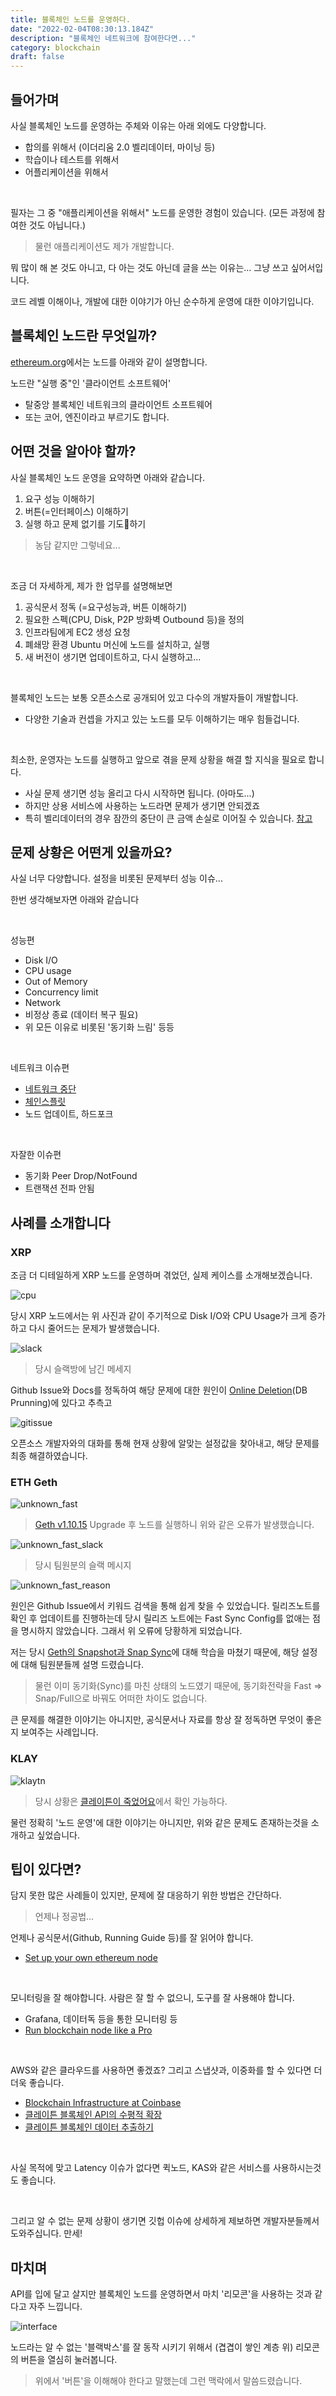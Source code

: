 ```yaml
---
title: 블록체인 노드를 운영하다.
date: "2022-02-04T08:30:13.184Z"
description: "블록체인 네트워크에 참여한다면..."
category: blockchain
draft: false
---
```


## 들어가며

사실 블록체인 노드를 운영하는 주체와 이유는 아래 외에도 다양합니다. 
- 합의를 위해서 (이더리움 2.0 벨리데이터, 마이닝 등)
- 학습이나 테스트를 위해서
- 어플리케이션을 위해서

<br/>

필자는 그 중 "애플리케이션을 위해서" 노드를 운영한 경험이 있습니다. (모든 과정에 참여한 것도 아닙니다.)
> 물런 애플리케이션도 제가 개발합니다. 

뭐 많이 해 본 것도 아니고, 다 아는 것도 아닌데 글을 쓰는 이유는... 그냥 쓰고 싶어서입니다.

코드 레벨 이해이나, 개발에 대한 이야기가 아닌 순수하게 운영에 대한 이야기입니다.

## 블록체인 노드란 무엇일까?

[ethereum.org](https://ethereum.org/en/developers/docs/nodes-and-clients/)에서는 노드를 아래와 같이 설명합니다.

노드란 "실행 중"인 '클라이언트 소프트웨어'
- 탈중앙 블록체인 네트워크의 클라이언트 소프트웨어
- 또는 코어, 엔진이라고 부르기도 합니다.

## 어떤 것을 알아야 할까? 

사실 블록체인 노드 운영을 요약하면 아래와 같습니다.

1. 요구 성능 이해하기
2. 버튼(=인터페이스) 이해하기
3. 실행 하고 문제 없기를 기도🙏하기 

> 농담 같지만 그렇네요...

<br/>

조금 더 자세하게, 제가 한 업무를 설명해보면

1. 공식문서 정독 (=요구성능과, 버튼 이해하기)
2. 필요한 스펙(CPU, Disk, P2P 방화벽 Outbound 등)을 정의
3. 인프라팀에게 EC2 생성 요청 
4. 폐쇄망 환경 Ubuntu 머신에 노드를 설치하고, 실행
5. 새 버전이 생기면 업데이트하고, 다시 실행하고...

<br/>

블록체인 노드는 보통 오픈소스로 공개되어 있고 다수의 개발자들이 개발합니다.
- 다양한 기술과 컨셉을 가지고 있는 노드를 모두 이해하기는 매우 힘들겁니다.

<br/>

최소한, 운영자는 노드를 실행하고 앞으로 겪을 문제 상황을 해결 할 지식을 필요로 합니다.
- 사실 문제 생기면 성능 올리고 다시 시작하면 됩니다. (아마도...)
- 하지만 상용 서비스에 사용하는 노드라면 문제가 생기면 안되겠죠
- 특히 벨리데이터의 경우 잠깐의 중단이 큰 금액 손실로 이어질 수 있습니다. [참고](https://dsrv.tistory.com/m/2)

## 문제 상황은 어떤게 있을까요?

사실 너무 다양합니다. 설정을 비롯된 문제부터 성능 이슈... 

한번 생각해보자면 아래와 같습니다

<br/>

성능편
- Disk I/O
- CPU usage
- Out of Memory
- Concurrency limit
- Network
- 비정상 종료 (데이터 복구 필요)
- 위 모든 이유로 비롯된 '동기화 느림' 등등

<br/>

네트워크 이슈편
- [네트워크 중단](https://medium.com/klaytn-kr/cypress-mainnet-%EC%8B%A4%EC%8B%9C%EA%B0%84-%EC%83%81%ED%99%A9%EC%95%88%EB%82%B4-f099af6a016d)
- [체인스플릿](/blockchain/ethereum-chain-split-11-11) 
- 노드 업데이트, 하드포크

<br/>

자잘한 이슈편
- 동기화 Peer Drop/NotFound
- 트랜잭션 전파 안됨

## 사례를 소개합니다

### XRP

조금 더 디테일하게 XRP 노드를 운영하며 겪었던, 실제 케이스를 소개해보겠습니다. 

![cpu](./cpu.png) 


당시 XRP 노드에서는 위 사진과 같이 주기적으로 Disk I/O와 CPU Usage가 크게 증가하고 다시 줄어드는 문제가 발생했습니다. 

![slack](./slack.png) 
> 당시 슬랙방에 남긴 메세지

Github Issue와 Docs를 정독하여 해당 문제에 대한 원인이 [Online Deletion](https://xrpl.org/docs/infrastructure/configuration/data-retention/online-deletion)(DB Prunning)에 있다고 추측고

![gitissue](./gitissue.png) 

오픈소스 개발자와의 대화를 통해 현재 상황에 알맞는 설정값을 찾아내고, 해당 문제를 최종 해결하였습니다.

### ETH Geth

![unknown_fast](./unknown_fast.png) 
> [Geth v1.10.15](https://github.com/ethereum/go-ethereum/releases/tag/v1.10.15) Upgrade 후 노드를 실행하니 위와 같은 오류가 발생했습니다.

![unknown_fast_slack](./unknown_fast_slack.png) 
> 당시 팀원분의 슬랙 메시지


![unknown_fast_reason](./unknown_fast_reason.png) 

원인은 Github Issue에서 키워드 검색을 통해 쉽게 찾을 수 있었습니다.  릴리즈노트를 확인 후 업데이트를 진행하는데 당시 릴리즈 노트에는 Fast Sync Config를 없애는 점을 명시하지 않았습니다. 그래서 위 오류에 당황하게 되었습니다.

저는 당시 [Geth의 Snapshot과 Snap Sync](/blockchain/ethereum-geth-snapshot)에 대해 학습을 마쳤기 때문에, 해당 설정에 대해 팀원분들께 설명 드렸습니다.

> 물런 이미 동기화(Sync)를 마친 상태의 노드였기 때문에, 동기화전략을 Fast => Snap/Full으로 바꿔도 어떠한 차이도 없습니다.

큰 문제를 해결한 이야기는 아니지만, 공식문서나 자료를 항상 잘 정독하면 무엇이 좋은지 보여주는 사례입니다.

### KLAY 

![klaytn](./klaytn.png) 

> 당시 상황은 [클레이튼이 죽었어요](/blockchain/klaytn-network-issue)에서 확인 가능하다.

물런 정확히 '노드 운영'에 대한 이야기는 아니지만, 위와 같은 문제도 존재하는것을 소개하고 싶었습니다.


## 팁이 있다면?

담지 못한 많은 사례들이 있지만, 문제에 잘 대응하기 위한 방법은 간단하다.
> 언제나 정공법...

언제나 공식문서(Github, Running Guide 등)를 잘 읽어야 합니다. 
- [Set up your own ethereum node](https://ethereum.org/en/developers/docs/nodes-and-clients/run-a-node/)

<br/>

모니터링을 잘 해야합니다. 사람은 잘 할 수 없으니, 도구를 잘 사용해야 합니다.
- Grafana, 데이터독 등을 통한 모니터링 등
- [Run blockchain node like a Pro](https://blog.unmarshal.io/get-to-know-the-geth-metrics-cc524fd01ca7?gi=e5b7f7296dce)
  
<br/>

AWS와 같은 클라우드를 사용하면 좋겠죠? 그리고 스냅샷과, 이중화를 할 수 있다면 더더욱 좋습니다.
- [Blockchain Infrastructure at Coinbase](https://blog.coinbase.com/blockchain-infrastructure-at-coinbase-366c09dbcef4?gi=b4147bb6ed60)
- [클레이튼 블록체인 API의 수평적 확장](https://if.kakao.com/session/98)
- [클레이튼 블록체인 데이터 추출하기](https://if.kakao.com/session/133)

<br/>

사실 목적에 맞고 Latency 이슈가 없다면 퀵노드, KAS와 같은 서비스를 사용하시는것도 좋습니다.

<br/>

그리고 알 수 없는 문제 상황이 생기면 깃헙 이슈에 상세하게 제보하면 개발자분들께서 도와주십니다. 만세!
## 마치며

API를 입에 달고 살지만 블록체인 노드를 운영하면서 마치 '리모콘'을 사용하는 것과 같다고 자주 느낍니다. 

![interface](./interface.png) 

노드라는 알 수 없는 '블랙박스'를 잘 동작 시키기 위해서 (겹겹이 쌓인 계층 위) 리모콘의 버튼을 열심히 눌러봅니다.

> 위에서 '버튼'을 이해해야 한다고 말했는데 그런 맥락에서 말씀드렸습니다.



